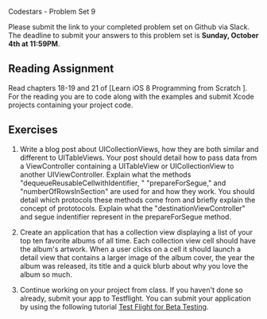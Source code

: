 Codestars - Problem Set 9

Please submit the link to your completed problem set on Github via Slack. The deadline to submit your answers to this problem set is **Sunday, October 4th at 11:59PM**.

## Reading Assignment
Read chapters 18-19 and 21 of [Learn iOS 8 Programming from Scratch ]. For the reading you are to code along with the examples and submit Xcode projects containing your project code.

## Exercises

1) Write a blog post about UICollectionViews, how they are both similar and different to UITableViews. Your post should detail how to pass data from a ViewController containing a UITableView or UICollectionView to another UIViewController. Explain what the methods "dequeueReusableCellwithIdentifier, " "prepareForSegue," and "numberOfRowsInSection" are used for and how they work. You should detail which protocols these methods come from and briefly explain the concept of prototocols. Explain what the "destinationViewController" and segue indentifier represent in the prepareForSegue method.

2) Create an application that has a collection view displaying a list of your top ten favorite albums of all time. Each collection view cell should have the album's artwork. When a user clicks on a cell it should launch a detail view that contains a larger image of the album cover, the year the album was released, its title and a quick blurb about why you love the album so much.

3) Continue working on your project from class. If you haven't done so already, submit your app to Testflight. You  can submit your application by using the following tutorial [Test Flight for Beta Testing](http://www.raywenderlich.com/101790/ios-beta-testing-with-testflight-tutorial).
